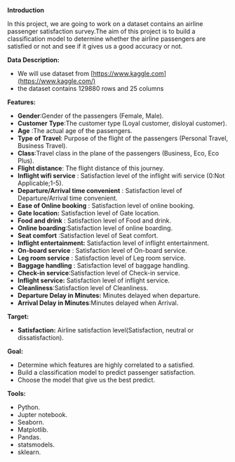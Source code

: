 

**Introduction**

In this project, we are going to work on a dataset contains an airline passenger satisfaction survey.The aim of this project is to build a classification model to determine whether the airline passengers are satisfied or not and see if it gives us a good accuracy or not.

**Data Description:**

- We will use dataset from [https://www.kaggle.com](https://www.kaggle.com/)
- the dataset contains 129880 rows and 25 columns

**Features:**

- **Gender**:Gender of the passengers (Female, Male).
- **Customer** **Type**:The customer type (Loyal customer, disloyal customer).
- **Age** :The actual age of the passengers.
- **Type** **of Travel**: Purpose of the flight of the passengers (Personal Travel, Business Travel).
- **Class**:Travel class in the plane of the passengers (Business, Eco, Eco Plus).
- **Flight distance**: The flight distance of this journey.
- **Inflight wifi service** : Satisfaction level of the inflight wifi service (0:Not Applicable;1-5).
- **Departure/Arrival time convenient** : Satisfaction level of Departure/Arrival time convenient.
- **Ease of Online booking** : Satisfaction level of online booking.
- **Gate location:** Satisfaction level of Gate location.
- **Food and drink** : Satisfaction level of Food and drink.
- **Online boarding**:Satisfaction level of online boarding.
- **Seat comfort** :Satisfaction level of Seat comfort.
- **Inflight entertainment:** Satisfaction level of inflight entertainment.
- **On-board service** : Satisfaction level of On-board service.
- **Leg room service** : Satisfaction level of Leg room service.
- **Baggage handling** : Satisfaction level of baggage handling.
- **Check-in service**:Satisfaction level of Check-in service.
- **Inflight service:** Satisfaction level of inflight service.
- **Cleanliness**:Satisfaction level of Cleanliness.
- **Departure Delay in Minutes:** Minutes delayed when departure.
- **Arrival Delay in Minutes**:Minutes delayed when Arrival.

**Target:**

- **Satisfaction:** Airline satisfaction level(Satisfaction, neutral or dissatisfaction).

**Goal:**

- Determine which features are highly correlated to a satisfied.
- Build a classification model to predict passenger satisfaction.
- Choose the model that give us the best predict.

**Tools:**

- Python.
- Jupter notebook.
- Seaborn.
- Matplotlib.
- Pandas.
- statsmodels.
- sklearn.
